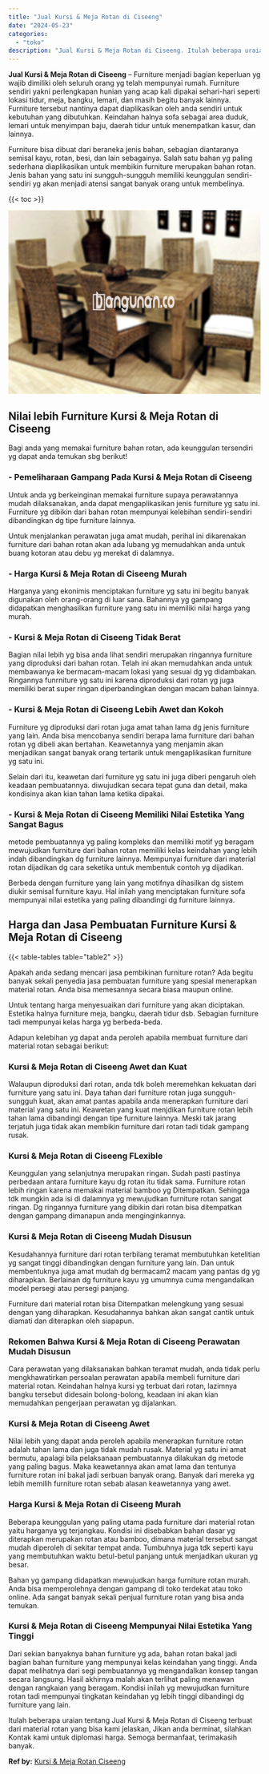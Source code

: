 ```yaml
---
title: "Jual Kursi & Meja Rotan di Ciseeng"
date: "2024-05-23"
categories: 
  - "toko"
description: "Jual Kursi & Meja Rotan di Ciseeng. Itulah beberapa uraian tentang Jual Kursi & Meja Rotan di Ciseeng terbuat dari material rotan yang bisa kami jelaskan, Ji..."
---
```


**Jual Kursi & Meja Rotan di Ciseeng** – Furniture menjadi bagian keperluan yg wajib dimiliki oleh seluruh orang yg telah mempunyai rumah. Furniture sendiri yakni perlengkapan hunian yang acap kali dipakai sehari-hari seperti lokasi tidur, meja, bangku, lemari, dan masih begitu banyak lainnya. Furniture tersebut nantinya dapat diaplikasikan oleh anda sendiri untuk kebutuhan yang dibutuhkan. Keindahan halnya sofa sebagai area duduk, lemari untuk menyimpan baju, daerah tidur untuk menempatkan kasur, dan lainnya.

Furniture bisa dibuat dari beraneka jenis bahan, sebagian diantaranya semisal kayu, rotan, besi, dan lain sebagainya. Salah satu bahan yg paling sederhana diaplikasikan untuk membikin furniture merupakan bahan rotan. Jenis bahan yang satu ini sungguh-sungguh memiliki keunggulan sendiri-sendiri yg akan menjadi atensi sangat banyak orang untuk membelinya.

{{< toc >}}

![Jual Kursi & Meja Rotan di Ciseeng](/images/kursi-meja-rotan-murah16.png)

## Nilai lebih Furniture Kursi & Meja Rotan di Ciseeng

Bagi anda yang memakai furniture bahan rotan, ada keunggulan tersendiri yg dapat anda temukan sbg berikut!

### \- Pemeliharaan Gampang Pada Kursi & Meja Rotan di Ciseeng

Untuk anda yg berkeinginan memakai furniture supaya perawatannya mudah dilaksanakan, anda dapat mengaplikasikan jenis furniture yg satu ini. Furniture yg dibikin dari bahan rotan mempunyai kelebihan sendiri-sendiri dibandingkan dg tipe furniture lainnya.

Untuk menjalankan perawatan juga amat mudah, perihal ini dikarenakan furniture dari bahan rotan akan ada lubang yg memudahkan anda untuk buang kotoran atau debu yg merekat di dalamnya.

### \- Harga Kursi & Meja Rotan di Ciseeng Murah

Harganya yang ekonimis menciptakan furniture yg satu ini begitu banyak digunakan oleh orang-orang di luar sana. Bahannya yg gampang didapatkan menghasilkan furniture yang satu ini memiliki nilai harga yang murah.

### \- Kursi & Meja Rotan di Ciseeng Tidak Berat

Bagian nilai lebih yg bisa anda lihat sendiri merupakan ringannya furniture yang diproduksi dari bahan rotan. Telah ini akan memudahkan anda untuk membawanya ke bermacam-macam lokasi yang sesuai dg yg didambakan. Ringannya funrniture yg satu ini karena diproduksi dari rotan yg juga memiliki berat super ringan diperbandingkan dengan macam bahan lainnya.

### \- Kursi & Meja Rotan di Ciseeng Lebih Awet dan Kokoh

Furniture yg diproduksi dari rotan juga amat tahan lama dg jenis furniture yang lain. Anda bisa mencobanya sendiri berapa lama furniture dari bahan rotan yg dibeli akan bertahan. Keawetannya yang menjamin akan menjadikan sangat banyak orang tertarik untuk mengaplikasikan furniture yg satu ini.

Selain dari itu, keawetan dari furniture yg satu ini juga diberi pengaruh oleh keadaan pembuatannya. diwujudkan secara tepat guna dan detail, maka kondisinya akan kian tahan lama ketika dipakai.

### \- Kursi & Meja Rotan di Ciseeng Memiliki Nilai Estetika Yang Sangat Bagus

metode pembuatannya yg paling kompleks dan memiliki motif yg beragam mewujudkan furniture dari bahan rotan memiliki kelas keindahan yang lebih indah dibandingkan dg furniture lainnya. Mempunyai furniture dari material rotan dijadikan dg cara seketika untuk membentuk contoh yg dijadikan.

Berbeda dengan furniture yang lain yang motifnya dihasilkan dg sistem diukir semisal furniture kayu. Hal inilah yang menciptakan furniture sofa mempunyai nilai estetika yang paling dibandingi dg furniture lainnya.

## Harga dan Jasa Pembuatan Furniture Kursi & Meja Rotan di Ciseeng

{{< table-tables table="table2" >}}

Apakah anda sedang mencari jasa pembikinan furniture rotan? Ada begitu banyak sekali penyedia jasa pembuatan furniture yang spesial menerapkan material rotan. Anda bisa memesannya secara biasa maupun online.

Untuk tentang harga menyesuaikan dari furniture yang akan diciptakan. Estetika halnya furniture meja, bangku, daerah tidur dsb. Sebagian furniture tadi mempunyai kelas harga yg berbeda-beda.

Adapun kelebihan yg dapat anda peroleh apabila membuat furniture dari material rotan sebagai berikut:

### Kursi & Meja Rotan di Ciseeng Awet dan Kuat

Walaupun diproduksi dari rotan, anda tdk boleh meremehkan kekuatan dari furniture yang satu ini. Daya tahan dari furniture rotan juga sungguh-sungguh kuat, akan amat pantas apabila anda menerapkan furniture dari material yang satu ini. Keawetan yang kuat menjdikan furniture rotan lebih tahan lama dibandingi dengan tipe furniture lainnya. Meski tak jarang terjatuh juga tidak akan membikin furniture dari rotan tadi tidak gampang rusak.

### Kursi & Meja Rotan di Ciseeng FLexible

Keunggulan yang selanjutnya merupakan ringan. Sudah pasti pastinya perbedaan antara furniture kayu dg rotan itu tidak sama. Furniture rotan lebih ringan karena memakai material bamboo yg Ditempatkan. Sehingga tdk mungkin ada isi di dalamnya yg mewujudkan furniture rotan sangat ringan. Dg ringannya furniture yang dibikin dari rotan bisa ditempatkan dengan gampang dimanapun anda menginginkannya.

### Kursi & Meja Rotan di Ciseeng Mudah Disusun

Kesudahannya furniture dari rotan terbilang teramat membutuhkan ketelitian yg sangat tinggi dibandingkan dengan furniture yang lain. Dan untuk membentuknya juga amat mudah dg bermacam2 macam yang pantas dg yg diharapkan. Berlainan dg furniture kayu yg umumnya cuma mengandalkan model persegi atau persegi panjang.

Furniture dari material rotan bisa Ditempatkan melengkung yang sesuai dengan yang diharapkan. Kesudahannya bahkan akan sangat cantik untuk diamati dan diterapkan oleh siapapun.

### Rekomen Bahwa Kursi & Meja Rotan di Ciseeng Perawatan Mudah Disusun

Cara perawatan yang dilaksanakan bahkan teramat mudah, anda tidak perlu mengkhawatirkan persoalan perawatan apabila membeli furniture dari material rotan. Keindahan halnya kursi yg terbuat dari rotan, lazimnya bangku tersebut didesain bolong-bolong, keadaan ini akan kian memudahkan pengerjaan perawatan yg dijalankan.

### Kursi & Meja Rotan di Ciseeng Awet

Nilai lebih yang dapat anda peroleh apabila menerapkan furniture rotan adalah tahan lama dan juga tidak mudah rusak. Material yg satu ini amat bermutu, apalagi bila pelaksanaan pembuatannya dilakukan dg metode yang paling bagus. Maka keawetannya akan amat lama dan tentunya furniture rotan ini bakal jadi serbuan banyak orang. Banyak dari mereka yg lebih memilih furniture rotan sebab alasan keawetannya yang awet.

### Harga Kursi & Meja Rotan di Ciseeng Murah

Beberapa keunggulan yang paling utama pada furniture dari material rotan yaitu harganya yg terjangkau. Kondisi ini disebabkan bahan dasar yg diterapkan merupakan rotan atau bamboo, dimana material tersebut sangat mudah diperoleh di sekitar tempat anda. Tumbuhnya juga tdk seperti kayu yang membutuhkan waktu betul-betul panjang untuk menjadikan ukuran yg besar.

Bahan yg gampang didapatkan mewujudkan harga furniture rotan murah. Anda bisa memperolehnya dengan gampang di toko terdekat atau toko online. Ada sangat banyak sekali penjual furniture rotan yang bisa anda temukan.

### Kursi & Meja Rotan di Ciseeng Mempunyai Nilai Estetika Yang Tinggi

Dari sekian banyaknya bahan furniture yg ada, bahan rotan bakal jadi bagian bahan furniture yang mempunyai kelas keindahan yang tinggi. Anda dapat melihatnya dari segi pembuatannya yg mengandalkan konsep tangan secara langsung. Hasil akhirnya malah akan terlihat paling menawan dengan rangkaian yang beragam. Kondisi inilah yg mewujudkan furniture rotan tadi mempunyai tingkatan keindahan yg lebih tinggi dibandingi dg furniture yang lain.

Itulah beberapa uraian tentang Jual Kursi & Meja Rotan di Ciseeng terbuat dari material rotan yang bisa kami jelaskan, Jikan anda berminat, silahkan Kontak kami untuk diplomasi harga. Semoga bermanfaat, terimakasih banyak.

**Ref by:** [Kursi & Meja Rotan Ciseeng](https://id.wikipedia.org/wiki/Kursi)
